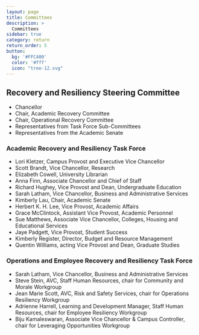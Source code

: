 ```yaml
---
layout: page
title: Committees
description: >
  Committees
sidebar: true
category: return
return_order: 5
button:
  bg: '#FFC400'
  color: '#fff'
  icon: "tree-12.svg"
---
```


## Recovery and Resiliency Steering Committee

* Chancellor
* Chair, Academic Recovery Committee
* Chair, Operational Recovery Committee
* Representatives from Task Force Sub-Committees
* Representatives from the Academic Senate

### Academic Recovery and Resiliency Task Force

* Lori Kletzer, Campus Provost and Executive Vice Chancellor
* Scott Brandt, Vice Chancellor, Research
* Elizabeth Cowell, University Librarian
* Anna Finn, Associate Chancellor and Chief of Staff
* Richard Hughey, Vice Provost and Dean, Undergraduate Education
* Sarah Latham, Vice Chancellor, Business and Administrative Services
* Kimberly Lau, Chair, Academic Senate
* Herbert K. H. Lee, Vice Provost, Academic Affairs
* Grace McClintock, Assistant Vice Provost, Academic Personnel
* Sue Matthews, Associate Vice Chancellor, Colleges, Housing and Educational Services
* Jaye Padgett, Vice Provost, Student Success
* Kimberly Register, Director, Budget and Resource Management
* Quentin Williams, acting Vice Provost and Dean, Graduate Studies

### Operations and Employee Recovery and Resiliency Task Force 

* Sarah Latham, Vice Chancellor, Business and Administrative Services
* Steve Stein, AVC, Staff Human Resources, chair for Community and Morale Workgroup
* Jean Marie Scott, AVC, Risk and Safety Services, chair for Operations Resiliency Workgroup
* Adrienne Harrell, Learning and Development Manager, Staff Human Resources, chair for Employee Resiliency Workgroup 
* Biju Kamaleswaran, Associate Vice Chancellor & Campus Controller, chair for Leveraging Opportunities Workgroup
